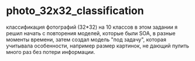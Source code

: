 # photo_32x32_classification
классификация фотографий (32*32) на 10 классов
в этом задании я решил начать с повторения моделей, которые были SOA, в разные моменты времени, затем создал модель "под задачу", которая учитывала особенности, например размер картинок, не дающий пулить много раз без потери информации.
